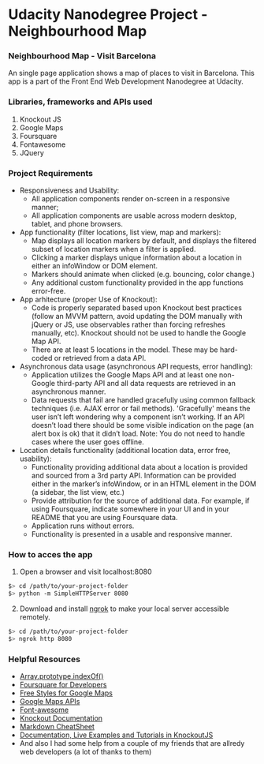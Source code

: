 # Udacity Nanodegree Project - Neighbourhood Map

### Neighbourhood Map - Visit Barcelona
An single page application shows a map of places to visit in Barcelona. This app is a part of the Front End Web Development Nanodegree at Udacity.

### Libraries, frameworks and APIs used
1. Knockout JS
2. Google Maps
3. Foursquare
4. Fontawesome
5. JQuery

### Project Requirements

* Responsiveness and Usability:
	- All application components render on-screen in a responsive manner;
	- All application components are usable across modern desktop, tablet, and phone browsers.
* App functionality (filter locations, list view, map and markers):
	- Map displays all location markers by default, and displays the filtered subset of location markers when a filter is applied.
	- Clicking a marker displays unique information about a location in either an infoWindow or DOM element.
	- Markers should animate when clicked (e.g. bouncing, color change.)
	- Any additional custom functionality provided in the app functions error-free.
* App arhitecture (proper Use of Knockout):
	- Code is properly separated based upon Knockout best practices (follow an MVVM pattern, avoid updating the DOM manually with jQuery or JS, use observables rather than forcing refreshes manually, etc). Knockout should not be used to handle the Google Map API.
	- There are at least 5 locations in the model. These may be hard-coded or retrieved from a data API.
* Asynchronous data usage (asynchronous API requests, error handling):
	- Application utilizes the Google Maps API and at least one non-Google third-party API and all data requests are retrieved in an asynchronous manner.
	- Data requests that fail are handled gracefully using common fallback techniques (i.e. AJAX error or fail methods). 'Gracefully' means the user isn’t left wondering why a component isn’t working. If an API doesn’t load there should be some visible indication on the page (an alert box is ok) that it didn’t load. Note: You do not need to handle cases where the user goes offline.
* Location details functionality (additional location data, error free, usability):
	- Functionality providing additional data about a location is provided and sourced from a 3rd party API. Information can be provided either in the marker’s infoWindow, or in an HTML element in the DOM (a sidebar, the list view, etc.)
	- Provide attribution for the source of additional data. For example, if using Foursquare, indicate somewhere in your UI and in your README that you are using Foursquare data.
	- Application runs without errors.
	- Functionality is presented in a usable and responsive manner.

### How to acces the app
1. Open a browser and visit localhost:8080

```bash
$> cd /path/to/your-project-folder
$> python -m SimpleHTTPServer 8080
```
2. Download and install [ngrok](https://ngrok.com/) to make your local server accessible remotely.

```bash
$> cd /path/to/your-project-folder
$> ngrok http 8080
```

### Helpful Resources
* [Array.prototype.indexOf()](https://developer.mozilla.org/en-US/docs/Web/JavaScript/Reference/Global_Objects/Array/indexOf)
* [Foursquare for Developers](https://developer.foursquare.com/)
* [Free Styles for Google Maps](https://snazzymaps.com/)
* [Google Maps APIs](https://developers.google.com/maps/)
* [Font-awesome ](https://maxcdn.bootstrapcdn.com/)
* [Knockout Documentation](http://knockoutjs.com/documentation/introduction.html)
* [Markdown CheatSheet](http://dillinger.io/)
* [Documentation, Live Examples and Tutorials in KnockoutJS](http://knockoutjs.com/index.html)
* And also I had some help from a couple of my friends that are allredy web developers (a lot of thanks to them)
